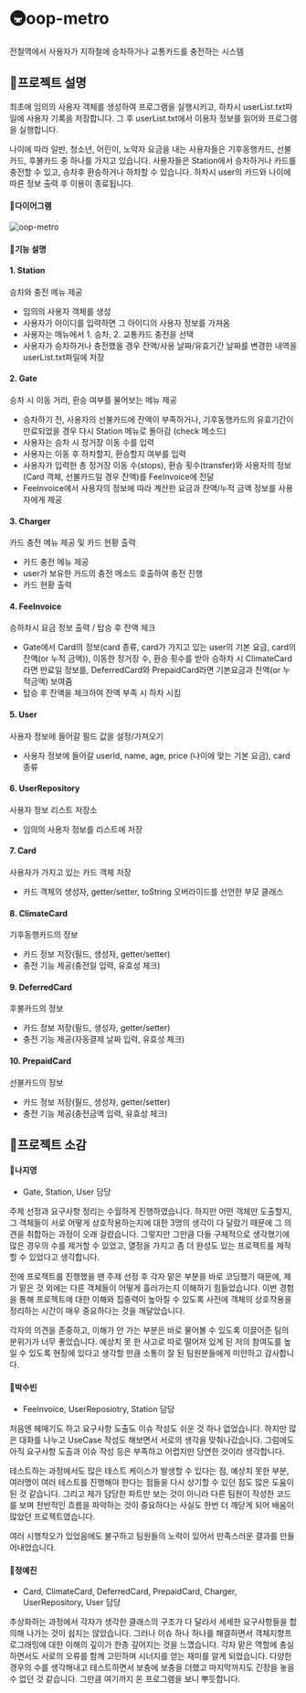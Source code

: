 # 🚇oop-metro

전철역에서 사용자가 지하철에 승차하거나 교통카드를 충전하는 시스템

## 🚎프로젝트 설명

최초에 임의의 사용자 객체를 생성하여 프로그램을 실행시키고, 하차시 userList.txt파일에 사용자 기록을 저장합니다. 그 후 userList.txt에서 이용자 정보를 읽어와 프로그램을 실행합니다.

나이에 따라 일반, 청소년, 어린이, 노약자 요금을 내는 사용자들은 기후동행카드, 선불카드, 후불카드 중 하나를 가지고 있습니다. 사용자들은 Station에서 승차하거나 카드를 충전할 수 있고, 승차후 환승하거나 하차할 수 있습니다. 하차시 user의 카드와 나이에 따른 정보 출력 후 이용이 종료됩니다.

#### 🏁다이어그램
![oop-metro](https://github.com/ssg-java3-240304/oop-metro/assets/95676035/37f89429-559d-4414-9eab-76d90c353c4f)

#### 🔨기능 설명
#### 1. Station
승차와 충전 메뉴 제공
- 임의의 사용자 객체를 생성
- 사용자가 아이디를 입력하면 그 아이디의 사용자 정보를 가져옴
- 사용자는 메뉴에서 1. 승차, 2. 교통카드 충전을 선택
- 사용자가 승차하거나 충전했을 경우 잔액/사용 날짜/유효기간 날짜를 변경한 내역을 userList.txt파일에 저장

#### 2. Gate
승차 시 이동 거리, 환승 여부를 물어보는 메뉴 제공
- 승차하기 전, 사용자의 선불카드에 잔액이 부족하거나, 기후동행카드의 유효기간이 만료되었을 경우 다시 Station 메뉴로 돌아감 (check 메소드)
- 사용자는 승차 시 정거장 이동 수를 입력
- 사용자는 이동 후 하차할지, 환승할지 여부를 입력
- 사용자가 입력한 총 정거장 이동 수(stops), 환승 횟수(transfer)와 사용자의 정보(Card 객체, 선불카드일 경우 잔액)를 FeeInvoice에 전달
- FeeInvoice에서 사용자의 정보에 따라 계산한 요금과 잔액/누적 금액 정보를 사용자에게 제공

#### 3. Charger
카드 충전 메뉴 제공 및 카드 현황 출력
- 카드 충전 메뉴 제공
- user가 보유한 카드의 충전 메소드 호출하여 충전 진행
- 카드 현황 출력

#### 4. FeeInvoice
승하차시 요금 정보 출력 / 탑승 후 잔액 체크
- Gate에서 Card의 정보(card 종류, card가 가지고 있는 user의 기본 요금, card의 잔액(or 누적 금액)), 이동한 정거장 수, 환승 횟수를 받아 승하차 시 ClimateCard라면 만료일 정보를, DeferredCard와 PrepaidCard라면 기본요금과 잔액(or 누적금액) 보여줌
- 탑승 후 잔액을 체크하여 잔액 부족 시 하차 시킴

#### 5. User
사용자 정보에 들어갈 필드 값을 설정/가져오기
- 사용자 정보에 들어갈 userId, name, age, price (나이에 맞는 기본 요금), card 종류

#### 6. UserRepository
사용자 정보 리스트 저장소
- 임의의 사용자 정보를 리스트에 저장

#### 7. Card
사용자가 가지고 있는 카드 객체 저장
- 카드 객체의 생성자, getter/setter, toString 오버라이드를 선언한 부모 클래스

#### 8. ClimateCard
기후동행카드의 정보
- 카드 정보 저장(필드, 생성자, getter/setter)
- 충전 기능 제공(충전일 입력, 유효성 체크)

#### 9. DeferredCard
후불카드의 정보
- 카드 정보 저장(필드, 생성자, getter/setter)
- 충전 기능 제공(자동결제 날짜 입력, 유효성 체크)

#### 10. PrepaidCard
선불카드의 정보
- 카드 정보 저장(필드, 생성자, getter/setter)
- 충전 기능 제공(충전금액 입력, 유효성 체크)


## 💜프로젝트 소감

#### 🍒나지영

- Gate, Station, User 담당

주제 선정과 요구사항 정리는 수월하게 진행하였습니다. 하지만 어떤 객체만 도출할지, 그 객체들이 서로 어떻게 상호작용하는지에 대한 3명의 생각이 다 달랐기 때문에 그 의견을 취합하는 과정이 오래 걸렸습니다. 그렇지만 그만큼 다들 구체적으로 생각했기에 많은 경우의 수를 제거할 수 있었고, 열정을 가지고 좀 더 완성도 있는 프로젝트를 제작할 수 있었다고 생각합니다.

전에 프로젝트를 진행했을 땐 주제 선정 후 각자 맡은 부분을 바로 코딩했기 때문에, 제가 맡은 것 외에는 다른 객체들이 어떻게 흘러가는지 이해하기 힘들었습니다. 이번 경험을 통해 프로젝트에 대한 이해와 집중력이 높아질 수 있도록 사전에 객체의 상호작용을 정리하는 시간이 매우 중요하다는 것을 깨달았습니다.

각자의 의견을 존중하고, 이해가 안 가는 부분은 바로 물어볼 수 있도록 이끌어준 팀의 분위기가 너무 좋았습니다. 예상치 못 한 사고로 따로 떨어져 있게 된 저의 참여도를 높일 수 있도록 현장에 있다고 생각할 만큼 소통이 잘 된 팀원분들에게 미안하고 감사합니다.

#### 🍉박수빈

- FeeInvoice, UserReposiotry, Station 담당

처음엔 헤매기도 하고 요구사항 도출도 이슈 작성도 쉬운 것 하나 없었습니다. 하지만 많은 대화를 나누고 UseCase 작성도 해보면서 서로의 생각을 맞춰나갔습니다. 그럼에도 아직 요구사항 도출과 이슈 작성 등은 부족하고 어렵지만 당연한 것이라 생각합니다.

테스트하는 과정에서도 많은 테스트 케이스가 발생할 수 있다는 점, 예상치 못한 부분, 여러명이 여러 테스트를 진행해야 한다는 점들을 다시 상기할 수 있던 점도 많은 도움이 된 것 같습니다. 그리고 제가 담당한 파트만 보는 것이 아니라 다른 팀원이 작성한 코드를 보며 전반적인 흐름을 파악하는 것이 중요하다는 사실도 한번 더 깨닫게 되어 배움이 많았던 프로젝트였습니다.

여러 시행착오가 있었음에도 불구하고 팀원들의 노력이 있어서 만족스러운 결과를 만들어내었습니다.

#### 🥕정예진

- Card, ClimateCard, DeferredCard, PrepaidCard, Charger, UserRepository, User 담당

추상화하는 과정에서 각자가 생각한 클래스의 구조가 다 달라서 세세한 요구사항들을 합의해 나가는 것이 쉽지는 않았습니다. 그러나 이슈 하나 하나를 해결하면서 객체지향프로그래밍에 대한 이해의 깊이가 한층 깊어지는 것을 느꼈습니다. 
각자 맡은 역할에 충실하면서도 서로의 오류를 함께 고민하며 시너지를 얻는 재미를 알게 되었습니다. 다양한 경우의 수를 생각해내고 테스트하면서 보충에 보충을 더했고 마지막까지도 긴장을 놓을 수 없던 것 같습니다. 그만큼 여기까지 온 프로그램을 보니 뿌듯합니다.
